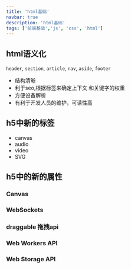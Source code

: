 ```yaml
---
title: 'html基础'
navbar: true
description: 'html基础'
tags: ['前端基础','js', 'css', 'html']
---
```


## html语义化

`header`, `section`, `article`, `nav`, `aside`, `footer`

- 结构清晰
- 利于seo,根据标签来确定上下文 和关键字的权重
- 方便设备解析
- 有利于开发人员的维护，可读性高

## h5中新的标签

- canvas
- audio
- video
- SVG

## h5中的新的属性

### Canvas

### WebSockets

### draggable 拖拽api

### Web Workers API

### Web Storage API
